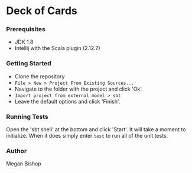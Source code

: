 # Deck of Cards

### Prerequisites

* JDK 1.8
* Intellij with the Scala plugin (2.12.7)

### Getting Started

* Clone the repository
* `File > New > Project From Existing Sources...`
* Navigate to the folder with the project and click 'Ok'.
* `Import project from external model > sbt`
* Leave the default options and click 'Finish'.

### Running Tests

Open the 'sbt shell' at the bottom and click 'Start'. It will take a moment to initialize. When it does simply enter 
`test` to run all of the unit tests.

### Author

Megan Bishop